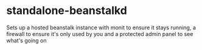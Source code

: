 # standalone-beanstalkd
Sets up a hosted beanstalk instance with monit to ensure it stays running, a firewall to ensure it's only used by you and a protected admin panel to see what's going on

